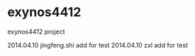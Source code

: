 exynos4412
==========

exynos4412 project

2014.04.10 jingfeng.shi
	add for test
2014.04.10 zxl
	add for test